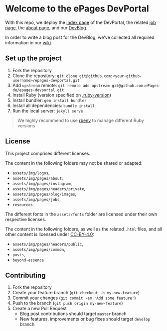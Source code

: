 # Welcome to the ePages DevPortal

With this repo, we deploy the [index page](https://developer.epages.com/) of the DevPortal, the related [job page](https://developer.epages.com/devjobs/), the [about page](https://developer.epages.com/about/), and our [DevBlog](https://developer.epages.com/blog/).

In order to write a blog post for the DevBlog, we've collected all required information in our [wiki](https://github.com/ePages-de/epages-devportal/wiki).

## Set up the project

1. Fork the repository
2. Clone the repository: `git clone git@github.com:<your-github-username>/epages-devportal.git`
3. Add `upstream` remote: `git remote add upstream git@github.com:ePages-de/epages-devportal.git`
4. Install Ruby (version specified on [.ruby-version](https://github.com/ePages-de/epages-devportal/blob/develop/.ruby-version))
5. Install bundler: `gem install bundler`
6. Install all dependencies: `bundle install`
7. Run the local server: `jekyll serve`

> We highly recommend to use [rbenv](https://github.com/rbenv/rbenv#user-content-installation) to manage different Ruby versions

## License

This project comprises different licenses.

The content in the following folders may not be shared or adapted:

* `assets/img/logos`,
* `assets/img/pages/about`,
* `assets/img/pages/instagram`,
* `assets/img/pages/headers/private`,
* `assets/img/pages/blog/images`,
* `assets/img/pages/jobs`,
* `resources`

The different fonts in the `assets/fonts` folder are licensed under their own respective licenses.

The content in the following folders, as well as the related `.html` files, and all other content is licensed under [CC-BY-4.0](/LICENSE-CC-BY-40.txt):

* `assets/img/pages/headers/public`,
* `assets/img/pages/common`,
* `posts`,
* `beyond-essence`

## Contributing

1. Fork the repository
2. Create your feature branch (`git checkout -b my-new-feature`)
3. Commit your changes (`git commit -am 'Add some feature'`)
4. Push to the branch (`git push origin my-new-feature`)
5. Create a new Pull Request
    * Blog post contributions should target `master` branch
    * New features, improvements or bug fixes should target `develop` branch
